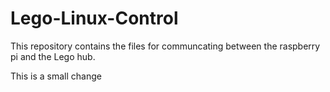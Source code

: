 # Lego-Linux-Control

This repository contains the files for communcating between the raspberry pi and the Lego hub.

This is a small change